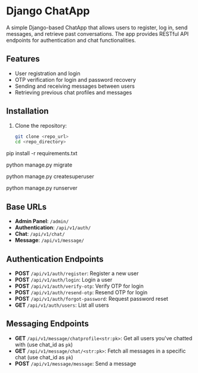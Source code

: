 # Django ChatApp

A simple Django-based ChatApp that allows users to register, log in, send messages, and retrieve past conversations. The app provides RESTful API endpoints for authentication and chat functionalities.

## Features

- User registration and login
- OTP verification for login and password recovery
- Sending and receiving messages between users
- Retrieving previous chat profiles and messages

## Installation

1. Clone the repository:
   ```bash
   git clone <repo_url>
   cd <repo_directory>

pip install -r requirements.txt

python manage.py migrate

python manage.py createsuperuser

python manage.py runserver

## Base URLs

- **Admin Panel**: `/admin/`
- **Authentication**: `/api/v1/auth/`
- **Chat**: `/api/v1/chat/`
- **Message**: `/api/v1/message/`

## Authentication Endpoints

- **POST** `/api/v1/auth/register`: Register a new user
- **POST** `/api/v1/auth/login`: Login a user
- **POST** `/api/v1/auth/verify-otp`: Verify OTP for login
- **POST** `/api/v1/auth/resend-otp`: Resend OTP for login
- **POST** `/api/v1/auth/forgot-password`: Request password reset
- **GET** `/api/v1/auth/users`: List all users

## Messaging Endpoints

- **GET** `/api/v1/message/chatprofile<str:pk>`: Get all users you've chatted with (use chat_id as `pk`)
- **GET** `/api/v1/message/chat/<str:pk>`: Fetch all messages in a specific chat (use chat_id as `pk`)
- **POST** `/api/v1/message/message`: Send a message
